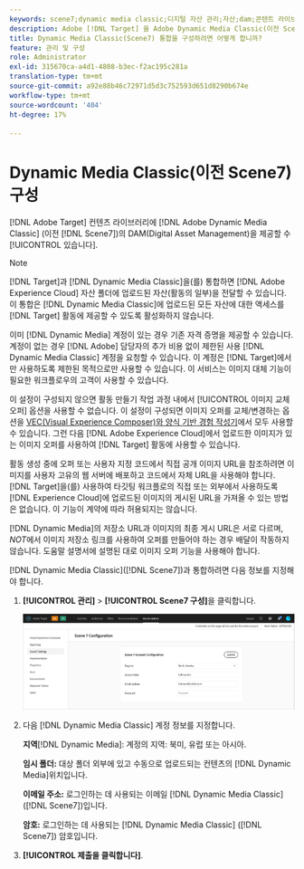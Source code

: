 ```yaml
---
keywords: scene7;dynamic media classic;디지털 자산 관리;자산;dam;콘텐트 라이브러리;이미지 교체
description: Adobe [!DNL Target] 을 Adobe Dynamic Media Classic(이전 Scene7)과 통합하여 콘텐츠 라이브러리에서 DAM(Digital Asset Management)을 제공하는 방법을 알아봅니다.
title: Dynamic Media Classic(Scene7) 통합을 구성하려면 어떻게 합니까?
feature: 관리 및 구성
role: Administrator
exl-id: 315670ca-a4d1-4808-b3ec-f2ac195c281a
translation-type: tm+mt
source-git-commit: a92e88b46c72971d5d3c752593d651d8290b674e
workflow-type: tm+mt
source-wordcount: '404'
ht-degree: 17%

---
```


# Dynamic Media Classic(이전 Scene7) 구성

[!DNL Adobe Target] 컨텐츠 라이브러리에  [!DNL Adobe Dynamic Media Classic] (이전 [!DNL Scene7])의 DAM(Digital Asset Management)을 제공할 수  [!UICONTROL 있습니다].

>[!NOTE]
>
>[!DNL Target]과 [!DNL Dynamic Media Classic]을(를) 통합하면 [!DNL Adobe Experience Cloud] 자산 폴더에 업로드된 자산(활동의 일부)을 전달할 수 있습니다. 이 통합은 [!DNL Dynamic Media Classic]에 업로드된 모든 자산에 대한 액세스를 [!DNL Target] 활동에 제공할 수 있도록 활성화하지 않습니다.

이미 [!DNL Dynamic Media] 계정이 있는 경우 기존 자격 증명을 제공할 수 있습니다. 계정이 없는 경우 [!DNL Adobe] 담당자의 추가 비용 없이 제한된 사용 [!DNL Dynamic Media Classic] 계정을 요청할 수 있습니다. 이 계정은 [!DNL Target]에서만 사용하도록 제한된 목적으로만 사용할 수 있습니다. 이 서비스는 이미지 대체 기능이 필요한 워크플로우의 고객이 사용할 수 있습니다.

<!-- 
>[!NOTE]
>
>A restricted-use, free [!DNL Dynamic Media Classic] account for [!DNL Adobe Target] is no longer supported for new customers or new users. Existing sign-in credentials work as usual. 
-->

이 설정이 구성되지 않으면 활동 만들기 작업 과정 내에서 [!UICONTROL 이미지 교체 오퍼] 옵션을 사용할 수 없습니다. 이 설정이 구성되면 이미지 오퍼를 교체/변경하는 옵션을 [VEC(Visual Experience Composer)와 양식 기반 경험 작성기](/help/c-experiences/experiences.md#concept_A2E10F6AFB3D4AEAB6951EE14688848D)에서 모두 사용할 수 있습니다. 그런 다음 [!DNL Adobe Experience Cloud]에서 업로드한 이미지가 있는 이미지 오퍼를 사용하여 [!DNL Target] 활동에 사용할 수 있습니다.

활동 생성 중에 오퍼 또는 사용자 지정 코드에서 직접 공개 이미지 URL을 참조하려면 이미지를 사용자 고유의 웹 서버에 배포하고 코드에서 자체 URL을 사용해야 합니다. [!DNL Target]을(를) 사용하여 타깃팅 워크플로의 직접 또는 외부에서 사용하도록 [!DNL Experience Cloud]에 업로드된 이미지의 게시된 URL을 가져올 수 있는 방법은 없습니다. 이 기능이 계약에 따라 허용되지는 않습니다.

[!DNL Dynamic Media]의 저장소 URL과 이미지의 최종 게시 URL은 서로 다르며, *NOT*&#x200B;에서 이미지 저장소 링크를 사용하여 오퍼를 만들어야 하는 경우 배달이 작동하지 않습니다. 도움말 설명서에 설명된 대로 이미지 오퍼 기능을 사용해야 합니다.

[!DNL Dynamic Media Classic]([!DNL Scene7])과 통합하려면 다음 정보를 지정해야 합니다.

1. **[!UICONTROL 관리]** > **[!UICONTROL Scene7 구성]**&#x200B;을 클릭합니다.

   ![Scene7 페이지](/help/administrating-target/assets/scene7.png)

1. 다음 [!DNL Dynamic Media Classic] 계정 정보를 지정합니다.

   **지역**[!DNL Dynamic Media]:  계정의 지역: 북미, 유럽 또는 아시아.

   **임시 폴더:** 대상 폴더 외부에 있고 수동으로 업로드되는 컨텐츠의  [!DNL Dynamic Media]위치입니다.

   **이메일 주소:** 로그인하는 데 사용되는 이메일  [!DNL Dynamic Media Classic] ([!DNL Scene7])입니다.

   **암호:** 로그인하는 데 사용되는  [!DNL Dynamic Media Classic] ([!DNL Scene7]) 암호입니다.

1. **[!UICONTROL 제출을 클릭합니다]**.
